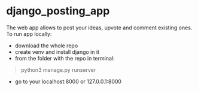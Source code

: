 # django_posting_app
The web app allows to post your ideas, upvote and comment existing ones.
To run app locally:
- download the whole repo
- create venv and install django in it
- from the folder with the repo in terminal:
> python3 manage.py runserver
- go to your localhost:8000 or 127.0.0.1:8000
